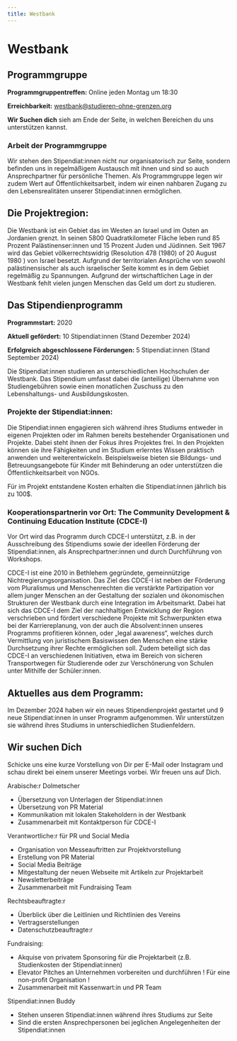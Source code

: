 ```yaml
---
title: Westbank
---
```


# Westbank

## Programmgruppe

**Programmgruppentreffen:** Online jeden Montag um 18:30

**Erreichbarkeit:** westbank@studieren-ohne-grenzen.org

**Wir Suchen dich** sieh am Ende der Seite, in welchen Bereichen du uns unterstützen kannst.

### Arbeit der Programmgruppe
Wir stehen den Stipendiat:innen nicht nur organisatorisch zur Seite, sondern befinden uns in regelmäßigem Austausch mit ihnen und sind so auch Ansprechpartner für persönliche Themen. Als Programmgruppe legen wir zudem Wert auf Öffentlichkeitsarbeit, indem wir einen nahbaren Zugang zu den Lebensrealitäten unserer Stipendiat:innen ermöglichen. 

## Die Projektregion:
Die Westbank ist ein Gebiet das im Westen an Israel und im Osten an Jordanien grenzt. In seinen 5800 Quadratkilometer Fläche leben rund 85 Prozent Palästinenser:innen und 15 Prozent Juden und Jüdinnen. Seit 1967 wird das Gebiet völkerrechtswidrig (Resolution 478 (1980) of 20 August 1980 ) von Israel besetzt. Aufgrund der territorialen Ansprüche von sowohl palästinensischer als auch israelischer Seite kommt es in dem Gebiet regelmäßig zu Spannungen. Aufgrund der wirtschaftlichen Lage in der Westbank fehlt vielen jungen Menschen das Geld um dort zu studieren.

## Das Stipendienprogramm

**Programmstart:** 2020

**Aktuell gefördert:** 10 Stipendiat:innen (Stand Dezember 2024)

**Erfolgreich abgeschlossene Förderungen:** 5 Stipendiat:innen (Stand September 2024)

Die Stipendiat:innen studieren an unterschiedlichen Hochschulen der Westbank. Das Stipendium umfasst dabei die (anteilige) Übernahme von Studiengebühren sowie einen monatlichen Zuschuss zu den Lebenshaltungs- und Ausbildungskosten. 

### Projekte der Stipendiat:innen: 

Die Stipendiat:innen engagieren sich während ihres Studiums entweder in eigenen Projekten oder im Rahmen bereits bestehender Organisationen und Projekte. Dabei steht ihnen der Fokus ihres Projektes frei. In den Projekten können sie ihre Fähigkeiten und im Studium erlerntes Wissen praktisch anwenden und weiterentwickeln. Beispielsweise bieten sie Bildungs- und Betreuungsangebote für Kinder mit Behinderung an oder unterstützen die Öffentlichkeitsarbeit von NGOs.

Für im Projekt entstandene Kosten erhalten die Stipendiat:innen jährlich bis zu 100$.

### Kooperationspartnerin vor Ort: The Community Development & Continuing Education Institute (CDCE-I)

Vor Ort wird das Programm durch CDCE-I unterstützt, z.B. in der Ausschreibung des Stipendiums sowie der ideellen Förderung der Stipendiat:innen, als Ansprechpartner:innen und durch Durchführung von Workshops. 

CDCE-I ist eine 2010 in Bethlehem gegründete, gemeinnützige Nichtregierungsorganisation. 
Das Ziel des CDCE-I ist neben der Förderung vom Pluralismus und Menschenrechten die verstärkte Partizipation vor allem junger Menschen an der Gestaltung der sozialen und ökonomischen Strukturen der Westbank durch eine Integration im Arbeitsmarkt. Dabei hat sich das CDCE-I dem Ziel der nachhaltigen Entwicklung der Region verschrieben und fördert verschiedene Projekte mit Schwerpunkten etwa bei der Karriereplanung, von der auch die Absolvent:innen unseres Programms profitieren können, oder „legal awareness“, welches durch Vermittlung von juristischem Basiswissen den Menschen eine stärke Durchsetzung ihrer Rechte ermöglichen soll. Zudem beteiligt sich das CDCE-I an verschiedenen Initiativen, etwa im Bereich von sicheren Transportwegen für Studierende oder zur Verschönerung von Schulen unter Mithilfe der Schüler:innen.

## Aktuelles aus dem Programm:
Im Dezember 2024 haben wir ein neues Stipendienprojekt gestartet und 9 neue Stipendiat:innen in unser Programm aufgenommen. Wir unterstützen sie während ihres Studiums in unterschiedlichen Studienfeldern.

## Wir suchen Dich
Schicke uns eine kurze Vorstellung von Dir per E-Mail oder Instagram und schau direkt bei einem unserer Meetings vorbei. Wir freuen uns auf Dich.

Arabische:r Dolmetscher
- Übersetzung von Unterlagen der Stipendiat:innen
- Übersetzung von PR Material
- Kommunikation mit lokalen Stakeholdern in der Westbank
- Zusammenarbeit mit Kontaktperson für CDCE-I

Verantwortliche:r für PR und Social Media
- Organisation von Messeauftritten zur Projektvorstellung
- Erstellung von PR Material
- Social Media Beiträge
- Mitgestaltung der neuen Webseite mit Artikeln zur Projektarbeit
- Newsletterbeiträge
- Zusammenarbeit mit Fundraising Team

Rechtsbeauftragte:r
- Überblick über die Leitlinien und Richtlinien des Vereins
- Vertragserstellungen
- Datenschutzbeauftragte:r

Fundraising:
- Akquise von privatem Sponsoring für die Projektarbeit (z.B. Studienkosten der Stipendiat:innen)
- Elevator Pitches an Unternehmen vorbereiten und durchführen
  ! Für eine non-profit Organisation !
- Zusammenarbeit mit Kassenwart:in und PR Team

Stipendiat:innen Buddy
- Stehen unseren Stipendiat:innen während ihres Studiums zur Seite
- Sind die ersten Ansprechpersonen bei jeglichen Angelegenheiten der Stipendiat:innen

